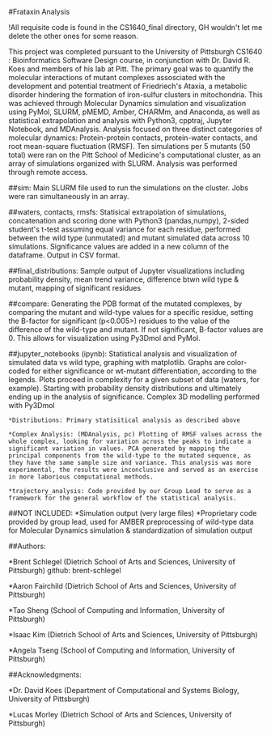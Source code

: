 #Frataxin Analysis

!All requisite code is found in the CS1640_final directory, GH wouldn't let me delete the other ones for some reason.

This project was completed pursuant to the University of Pittsburgh CS1640 : Bioinformatics Software Design course, in conjunction with Dr. David R. Koes and members of his lab at Pitt. The primary goal was to quantify the molecular interactions of mutant complexes assosciated with the development and potential treatment of Friedriech's Ataxia, a metabolic disorder hindering the formation of iron-sulfur clusters in mitochondria. This was achieved through Molecular Dynamics simulation and visualization using PyMol, SLURM, pMEMD, Amber, CHARMm, and Anaconda, as well as statistical extrapolation and analysis with Python3, cpptraj, Jupyter Notebook, and MDAnalysis. Analysis focused on three distinct categories of molecular dynamics: Protein-protein contacts, protein-water contacts, and root mean-square fluctuation (RMSF). Ten simulations per 5 mutants (50 total) were ran on the Pitt School of Medicine's computational cluster, as an array of simulations organized with SLURM. Analysis was performed through remote access. 

##sim:
Main SLURM file used to run the simulations on the cluster. Jobs were ran simultaneously in an array. 

##waters, contacts, rmsfs:
Statisical extrapolation of simulations, concatenation and scoring done with Python3 (pandas,numpy), 2-sided student's t-test assuming equal variance for each residue, performed between the wild type (unmutated) and mutant simulated data across 10 simulations. Significance values are added in a new column of the dataframe. Output in CSV format. 

##final_distributions:
Sample output of Jupyter visualizations including probability density, mean trend variance, difference btwn wild type & mutant, mapping of significant residues

##compare:
Generating the PDB format of the mutated complexes, by comparing the mutant and wild-type values for a specific residue, setting the B-factor for significant (p<0.005>) residues to the value of the difference of the wild-type and mutant. If not significant, B-factor values are 0. This allows for visualization using Py3Dmol and PyMol. 

##jupyter_notebooks (ipynb):
Statistical analysis and visualization of simulated data vs wild type, graphing with matplotlib. Graphs are color-coded for either significance or wt-mutant differentiation, according to the legends. Plots proceed in complexity for a given subset of data (waters, for example). Starting with probability density distributions and ultimately ending up in the analysis of significance. Complex 3D modelling performed with Py3Dmol

    *Distributions: Primary statisitical analysis as described above

    *Complex Analysis: (MDAnalysis, pc) Plotting of RMSF values across the whole complex, looking for variation across the peaks to indicate a significant variation in values. PCA generated by mapping the principal components from the wild-type to the mutated sequence, as they have the same sample size and variance. This analysis was more experimental, the results were inconclusive and served as an exercise in more laborious computational methods.

    *trajectory_analysis: Code provided by our Group Lead to serve as a framework for the general workflow of the statistical analysis.



##NOT INCLUDED:
*Simulation output (very large files)
*Proprietary code provided by group lead, used for AMBER preprocessing of wild-type data for Molecular Dynamics simulation & standardization of simulation output

##Authors:

*Brent Schlegel (Dietrich School of Arts and Sciences, University of Pittsburgh)
    github: brent-schlegel

*Aaron Fairchild (Dietrich School of Arts and Sciences, University of Pittsburgh)

*Tao Sheng (School of Computing and Information, University of Pittsburgh)

*Isaac Kim (Dietrich School of Arts and Sciences, University of Pittsburgh)

*Angela Tseng (School of Computing and Information, University of Pittsburgh)


##Acknowledgments:

*Dr. David Koes (Department of Computational and Systems Biology, University of Pittsburgh)

*Lucas Morley (Dietrich School of Arts and Sciences, University of Pittsburgh)
